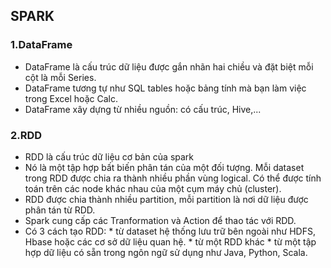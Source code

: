 ## SPARK
### 1.DataFrame
 * DataFrame là cấu trúc dữ liệu được gắn nhãn hai chiều và đặt biệt mỗi cột là mỗi Series.
 * DataFrame tương tự như SQL tables hoặc bảng tính mà bạn làm việc trong Excel hoặc Calc.
 * DataFrame xây dựng từ nhiều nguồn: có cấu trúc, Hive,...
### 2.RDD
 * RDD là cấu trúc dữ liệu cơ bản của spark
 * Nó là một tập hợp bất biến phân tán của một đối tượng. Mỗi dataset trong RDD được chia ra thành nhiều phần vùng logical. Có thể được tính toán trên các node khác nhau của một cụm máy chủ (cluster).
 * RDD được chia thành nhiều partition, mỗi partition là nơi dữ liệu được phân tán từ RDD.
 * Spark cung cấp các Tranformation và Action để thao tác với RDD.
 * Có 3 cách tạo RDD: 
        * từ dataset hệ thống lưu trữ bên ngoài như HDFS, Hbase hoặc các cơ sở dữ liệu quan hệ.
        * từ một RDD khác
        * từ một tập hợp dữ liệu có sẵn trong ngôn ngữ sử dụng như Java, Python, Scala.
        
 
     
     
     
     
     

